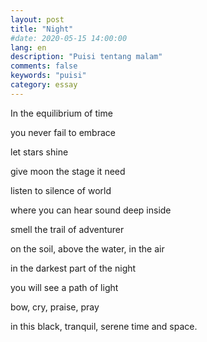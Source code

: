 ```yaml
---
layout: post
title: "Night"
#date: 2020-05-15 14:00:00
lang: en
description: "Puisi tentang malam"
comments: false
keywords: "puisi"
category: essay
---
```


In the equilibrium of time

you never fail to embrace

let stars shine

give moon the stage it need

listen to silence of world

where you can hear sound deep inside

smell the trail of adventurer

on the soil, above the water, in the air

in the darkest part of the night

you will see a path of light

bow, cry, praise, pray

in this black, tranquil, serene time and space.


